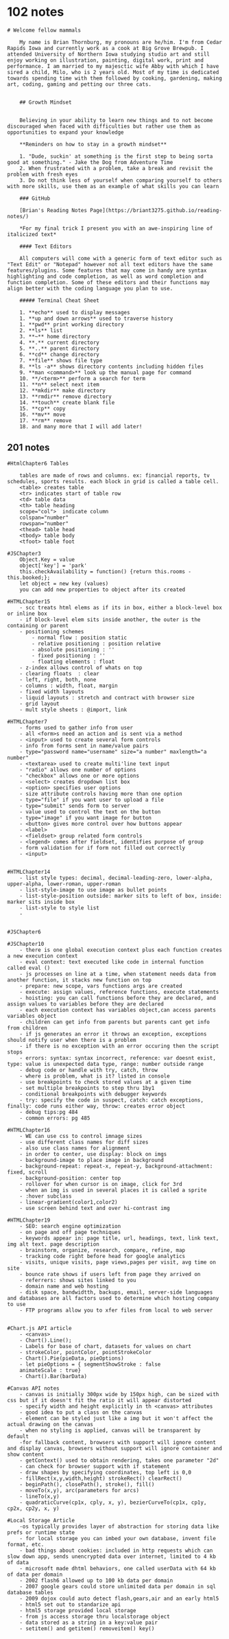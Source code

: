 # 102 notes

    # Welcome fellow mammals

        My name is Brian Thornburg, my pronouns are he/him. I'm from Cedar Rapids Iowa and currently work as a cook at Big Grove Brewpub. I attended University of Northern Iowa studying studio art and still enjoy working on illustration, painting, digital work, print and performance. I am married to my majesctic wife Abby with which I have sired a child, Milo, who is 2 years old. Most of my time is dedicated towards spending time with them followed by cooking, gardening, making art, coding, gaming and petting our three cats.


        ## Growth Mindset


        Believing in your ability to learn new things and to not become discouraged when faced with difficulties but rather use them as opportunities to expand your knowledge 

        **Reminders on how to stay in a growth mindset**

        1. "Dude, suckin' at something is the first step to being sorta good at something." - Jake the Dog from Adventure Time
        2. When frustrated with a problem, take a break and revisit the problem with fresh eyes
        3. Do not think less of yourself when comparing yourself to others with more skills, use them as an example of what skills you can learn

        ### GitHub

        [Brian's Reading Notes Page](https://briant3275.github.io/reading-notes/)

        *For my final trick I present you with an awe-inspiring line of italicized text*

        #### Text Editors

        All computers will come with a generic form of text editor such as "Text Edit" or "Notepad" however not all text editors have the same features/plugins. Some features that may come in handy are syntax highlighting and code completion, as well as word completion and function completion. Some of these editors and their functions may align better with the coding language you plan to use.

        ##### Terminal Cheat Sheet

        1. **echo** used to display messages
        1. **up and down arrows** used to traverse history
        1. **pwd** print working directory
        2. **ls** list
        3. **~** home directory
        4. **.** current directory
        5. **..** parent directory
        6. **cd** change directory
        7. **file** shows file type
        8. **ls -a** shows directory contents including hidden files
        9. **man <command>** look up the manual page for command
        10. **/<term>** perform a search for term
        11. **n** select next item
        12. **mkdir** make directory
        13. **rmdir** remove directory
        14. **touch** create blank file
        15. **cp** copy
        16. **mv** move
        17. **rm** remove
        18. and many more that I will add later!


## 201 notes

    #HtmlChapter6 Tables

        tables are made of rows and columns. ex: financial reports, tv schedules, sports results. each block in grid is called a table cell. 
        <table> creates table
        <tr> indicates start of table row
        <td> table data
        <th> table heading
        scope="col">  indicate column
        colspan="number"
        rowspan="number"
        <thead> table head
        <tbody> table body
        <tfoot> table foot

    #JSChapter3
        Object.Key = value
        object['key'] = 'park'
        this.checkAvailability = function() {return this.rooms - this.booked;};
        let object = new key (values)
        you can add new properties to object after its created
    
    #HTMLChapter15
        - scc treats html elems as if its in box, either a block-level box or inline box
        - if block-level elem sits inside another, the outer is the containing or parent
        - positioning schemes
            - normal flow : position static
            - relative positioning : position relative
            - absolute positioning : ''
            - fixed positioning : ''
            - floating elements : float
        - z-index allows control of whats on top
        - clearing floats  : clear
        - left, right, both, none
        - columns : width, float, margin
        - fixed width layouts
        - liquid layouts : stretch and contract with browser size
        - grid layout
        - mult style sheets : @import, link

    #HTMLChapter7
        - forms used to gather info from user
        - all <form>s need an action and is sent via a method
        - <input> used to create several form controls
        - info from forms sent in name/value pairs
        - type="password name="username" size="a number" maxlength="a number"
        - <textarea> used to create multi'line text input
        - "radio" allows one number of options
        - "checkbox" allows one or more options
        - <select> creates dropdown list box
        - <option> specifies user options
        - size attribute controls having more than one option
        - type="file" if you want user to upload a file
        - type="submit" sends form to server
        - value used to control the text on the button
        - type="image" if you want image for button
        - <button> gives more control over how buttons appear
        - <label>
        - <fieldset> group related form controls
        - <legend> comes after fieldset, identifies purpose of group
        - form validation for if form not filled out correctly
        - <input>
        

    #HTMLChapter14
        - list style types: decimal, decimal-leading-zero, lower-alpha, upper-alpha, lower-roman, upper-roman
        - list-style-image to use image as bullet points
        - list-style-position outside: marker sits to left of box, inside: marker sits inside box
        - list-style to style list
        -
        

    #JSChapter6

    #JSChapter10
        - there is one global execution context plus each function creates a new execution context
        - eval context: text executed like code in internal function called eval ()
        - js processes on line at a time, when statement needs data from another function, it stacks new function on top
        - prepare: new scope, vars functions args are created
        - execute: assign values, reference functions, execute statements
        - hoisting: you can call functions before they are declared, and assign values to variables before they are declared
        - each execution context has variables object,can access parents variables object
        - children can get info from parents but parents cant get info from children
        - if js generates an error it throws an exception, exceptions should notify user when there is a problem
        - if there is no exception with an error occuring then the script stops
        - errors: syntax: syntax incorrect, reference: var doesnt exist, type: value is unexpected data type, range: number outside range
        - debug code or handle with try, catch, throw
        - where is problem, what is it? listed in console
        - use breakpoints to check stored values at a given time
        - set multiple breakpoints to step thru 1by1
        - conditional breakpoints with debugger keywords
        - try: specify the code in suspect, catch: catch exceptions, finally: code runs either way, throw: creates error object
        - debug tips:pg 484
        - common errors: pg 485
        
    #HTMLChapter16
        - WE can use css to control imnage sizes
        - use different class names for diff sizes
        - also use class names for alignment
        - in order to center, use display: block on imgs
        - background-image to place image in background
        - background-repeat: repeat-x, repeat-y, background-attachment: fixed, scroll
        - background-position: center top
        - rollover for when cursor is on image, click for 3rd
        - when an img is used in several places it is called a sprite
        - :hover subclass
        - linear-gradient(color1,color2)
        - use screen behind text and over hi-contrast img

    #HTMLChapter19
        - SEO: search engine optimization
        - on page and off page techniques
        - keywords appear in: page title, url, headings, text, link text, img alt text. page description
        - brainstorm, organize, research, compare, refine, map
        - tracking code right before head for google analytics
        - visits, unique visits, page views,pages per visit, avg time on site
        - bounce rate shows if users left from page they arrived on
        - referrers: shows sites linked to you
        - domain name and web hosting
        - disk space, bandwidtth, backups, email, server-side languages and databases are all factors used to determine which hosting company to use
        - FTP programs allow you to xfer files from local to web server


    #Chart.js API article
        - <canvas>
        - Chart().Line();
        - Labels for base of chart, datasets for values on chart
        - strokeColor, pointColor, pointStrokeColor
        - Chart().Pie(pieData, pieOptions)
        - let pieOptions = { segmentShowStroke : false
        animateScale : true}
        - Chart().Bar(barData)

    #Canvas API notes
        - canvas is initially 300px wide by 150px high, can be sized with css but if it doesn't fit the ratio it will appear distorted
        - specify width and height explicitly in th <canvas> attributes
        - good idea to put a class on the canvas
        - element can be styled just like a img but it won't affect the actual drawing on the canvas
        - when no styling is applied, canvas will be transparent by default
        -for fallback content, browsers with support will ignore content and display canvas, browsers without support will ignore container and show content
        - getContext() used to obtain rendering, takes one parameter "2d"
        - can check for browser support with if statement
        - draw shapes by specifying coordinates, top left is 0,0
        - fillRect(x,y,width,height) strokeRect() clearRect()
        - beginPath(), closePath(), stroke(), fill()
        - moveTo(x,y), arc(parameters for arcs)
        - lineTo(x,y)
        - quadraticCurve(cp1x, cply, x, y), bezierCurveTo(cp1x, cp1y, cp2x, cp2y, x, y)

    #Local Storage Article
        -os typically provides layer of abstraction for storing data like prefs or runtime state
        - for local storage you can imbed your own database, invent file format, etc.
        - bad things about cookies: included in http requests which can slow down app, sends unencrypted data over internet, limited to 4 kb of data
        - microsoft made dhtml behaviors, one called userData with 64 kb of data per domain
        - 2002 flash6 allowed up to 100 kb data per domain
        - 2007 google gears could store unlimited data per domain in sql database tables
        - 2009 dojox could auto detect flash,gears,air and an early html5
        - html5 set out to standarize api
        - html5 storage provided local storage
        - from js access storage thru localstorage object
        - data stored as a string in a key:value pair
        - setitem() and getitem() removeitem() key()
        
        

